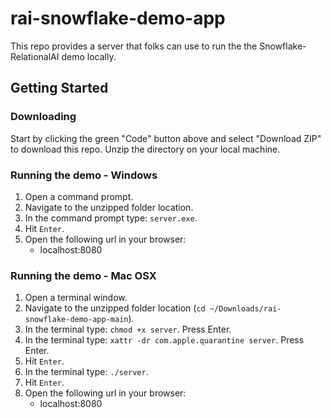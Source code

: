 # rai-snowflake-demo-app

This repo provides a server that folks can use to run the the Snowflake-RelationalAI demo locally.

## Getting Started

### Downloading

Start by clicking the green "Code" button above and select "Download ZIP" to download this repo. Unzip the directory on your local machine.

### Running the demo - Windows

1. Open a command prompt.
2. Navigate to the unzipped folder location.
3. In the command prompt type: `server.exe`.
4. Hit `Enter`.
5. Open the following url in your browser:
   - localhost:8080

### Running the demo - Mac OSX

1. Open a terminal window.
2. Navigate to the unzipped folder location (`cd ~/Downloads/rai-snowflake-demo-app-main`).
3. In the terminal type: `chmod +x server`. Press Enter.
4. In the terminal type: `xattr -dr com.apple.quarantine server`. Press Enter.
5. Hit `Enter`.
6. In the terminal type: `./server`.
7. Hit `Enter`.
8. Open the following url in your browser:
   - localhost:8080
